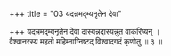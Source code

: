 +++
title = "03 यदन्नमद्म्यनृतेन देवा"

+++
यदन्नमद्म्यनृतेन देवा दास्यन्नदास्यन्नुत वाकरिष्यन् ।  
वैश्वानरस्य महतो महिम्नाग्निष्टद् विश्वादगदं कृणोतु ॥ ३ ॥